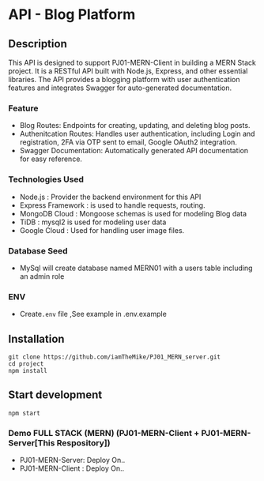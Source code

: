 # API - Blog Platform

## Description
This API is designed to support PJ01-MERN-Client in building a MERN Stack project.
It is a RESTful API built with Node.js, Express, and other essential libraries. The API provides a blogging platform with user authentication features and integrates Swagger for auto-generated documentation.


### Feature
  * Blog Routes:  Endpoints for creating, updating, and deleting blog posts.
  * Authenitcation Routes: Handles user authentication, including Login and registration, 2FA via OTP sent to email, Google OAuth2 integration.
  * Swagger Documentation: Automatically generated API documentation for easy reference.

### Technologies Used
 * Node.js : Provider the backend environment for this API
 * Express Framework : is used to handle requests, routing.
 * MongoDB Cloud : Mongoose schemas is used for modeling  Blog data
 * TiDB : mysql2 is used for modeling user data
 * Google Cloud : Used for handling user image files.
 
### Database Seed
 * MySql will create database named MERN01 with a users table including an admin role

### ENV
  * Create`.env` file ,See example in   .env.example
  

## Installation
```
git clone https://github.com/iamTheMike/PJ01_MERN_server.git
cd project
npm install
```

## Start development
```
npm start
```

### Demo FULL STACK (MERN) (PJ01-MERN-Client + PJ01-MERN-Server[This Respository])
 * PJ01-MERN-Server: Deploy On..
 * PJ01-MERN-Client : Deploy On..







        
  
  

